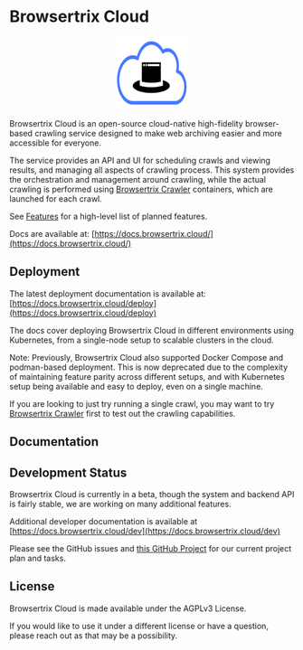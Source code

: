 # Browsertrix Cloud

<p align="center"><img src="/frontend/assets/btrix-cloud.svg" width="128" height="128"></p>

Browsertrix Cloud is an open-source cloud-native high-fidelity browser-based crawling service designed
to make web archiving easier and more accessible for everyone.

The service provides an API and UI for scheduling crawls and viewing results,
and managing all aspects of crawling process. This system provides the orchestration and management around crawling,
while the actual crawling is performed using
[Browsertrix Crawler](https://github.com/webrecorder/browsertrix-crawler) containers, which are launched for each crawl.

See [Features](https://browsertrix.cloud/features) for a high-level list of planned features.

Docs are available at: [https://docs.browsertrix.cloud/](https://docs.browsertrix.cloud/)

## Deployment 

The latest deployment documentation is available at: [https://docs.browsertrix.cloud/deploy](https://docs.browsertrix.cloud/deploy)

The docs cover deploying Browsertrix Cloud in different environments using Kubernetes, from a single-node setup to scalable clusters in the cloud.

Note: Previously, Browsertrix Cloud also supported Docker Compose and podman-based deployment. This is now deprecated due to the complexity
of maintaining feature parity across different setups, and with Kubernetes setup being available and easy to deploy, even on a single machine.

If you are looking to just try running a single crawl, you may want to try [Browsertrix Crawler](https://github.com/webrecorder/browsertrix-crawler) first to test out the
crawling capabilities.

## Documentation


## Development Status

Browsertrix Cloud is currently in a beta, though the system and backend API is fairly stable, we are working on many additional features.

Additional developer documentation is available at [https://docs.browsertrix.cloud/dev](https://docs.browsertrix.cloud/dev)

Please see the GitHub issues and [this GitHub Project](https://github.com/orgs/webrecorder/projects/9) for our current project plan and tasks.


## License

Browsertrix Cloud is made available under the AGPLv3 License.

If you would like to use it under a different license or have a question, please reach out as that may be a possibility.
